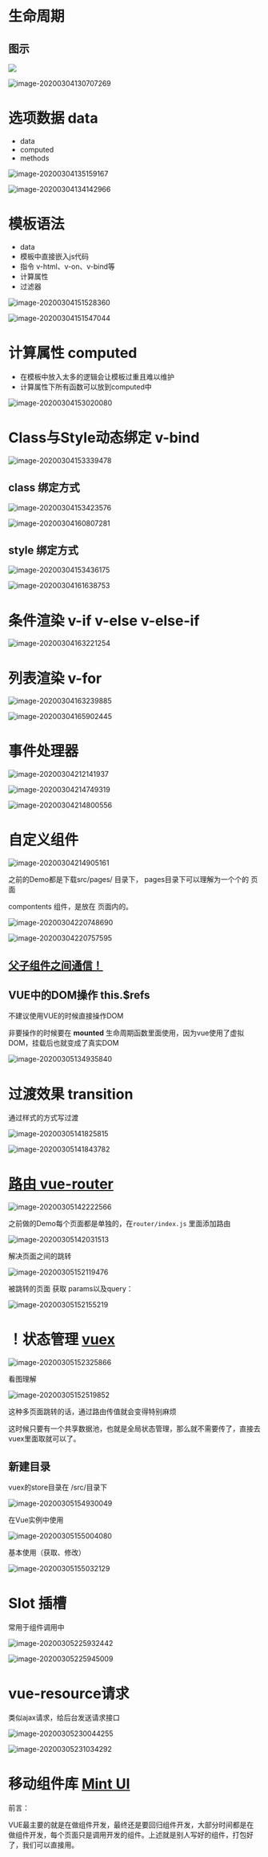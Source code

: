 #  生命周期

## 图示

![](media/lifecycle.png)

![image-20200304130707269](media/image-20200304130707269.png)

# 选项数据 data

+ data
+ computed
+ methods

![image-20200304135159167](media/image-20200304135159167.png)



![image-20200304134142966](media/image-20200304134142966.png)

# 模板语法

+ data
+ 模板中直接嵌入js代码
+ 指令 v-html、v-on、v-bind等
+ 计算属性
+ 过滤器

![image-20200304151528360](media/image-20200304151528360.png)

![image-20200304151547044](media/image-20200304151547044.png)

# 计算属性 computed

+ 在模板中放入太多的逻辑会让模板过重且难以维护
+ 计算属性下所有函数可以放到computed中

![image-20200304153020080](media/image-20200304153020080.png)

# Class与Style动态绑定  v-bind

![image-20200304153339478](media/image-20200304153339478.png)

## class 绑定方式

![image-20200304153423576](media/image-20200304153423576.png)

![image-20200304160807281](media/image-20200304160807281.png)

## style 绑定方式

![image-20200304153436175](media/image-20200304153436175.png)

![image-20200304161638753](media/image-20200304161638753.png)

# 条件渲染 v-if v-else v-else-if

![image-20200304163221254](media/image-20200304163221254.png)

# 列表渲染 v-for

![image-20200304163239885](media/image-20200304163239885.png)

![image-20200304165902445](media/image-20200304165902445.png)

# 事件处理器

![image-20200304212141937](media/image-20200304212141937.png)

![image-20200304214749319](media/image-20200304214749319.png)

![image-20200304214800556](media/image-20200304214800556.png)

# 自定义组件

![image-20200304214905161](media/image-20200304214905161.png)

 之前的Demo都是下载src/pages/ 目录下， pages目录下可以理解为一个个的 页面

compontents 组件，是放在 页面内的。

![image-20200304220748690](media/image-20200304220748690.png)

![image-20200304220757595](media/image-20200304220757595.png)

## [父子组件之间通信！](https://segmentfault.com/a/1190000014381699)

## VUE中的DOM操作  this.$refs

不建议使用VUE的时候直接操作DOM

非要操作的时候要在 **mounted** 生命周期函数里面使用，因为vue使用了虚拟DOM，挂载后也就变成了真实DOM

![image-20200305134935840](media/image-20200305134935840.png)

# 过渡效果 transition

通过样式的方式写过渡

![image-20200305141825815](media/image-20200305141825815.png)

![image-20200305141843782](media/image-20200305141843782.png)

# [路由 vue-router](https://router.vuejs.org/zh/)

![image-20200305142222566](media/image-20200305142222566.png)

之前做的Demo每个页面都是单独的，在`router/index.js` 里面添加路由

![image-20200305142031513](media/image-20200305142031513.png)

解决页面之间的跳转

![image-20200305152119476](media/image-20200305152119476.png)

被跳转的页面 获取 params以及query： 

![image-20200305152155219](media/image-20200305152155219.png)

# ！状态管理 [vuex](https://vuex.vuejs.org/zh/)

![image-20200305152325866](media/image-20200305152325866.png)

看图理解

![image-20200305152519852](media/image-20200305152519852.png)

这种多页面跳转的话，通过路由传值就会变得特别麻烦

这时候只要有一个共享数据池，也就是全局状态管理，那么就不需要传了，直接去vuex里面取就可以了。

## 新建目录

vuex的store目录在 /src/目录下

![image-20200305154930049](media/image-20200305154930049.png)

在Vue实例中使用

![image-20200305155004080](media/image-20200305155004080.png)

基本使用（获取、修改）

![image-20200305155032129](media/image-20200305155032129.png)

# Slot 插槽

常用于组件调用中

![image-20200305225932442](media/image-20200305225932442.png)

![image-20200305225945009](media/image-20200305225945009.png)

# vue-resource请求

类似ajax请求，给后台发送请求接口

![image-20200305230044255](media/image-20200305230044255.png)

![image-20200305231034292](media/image-20200305231034292.png)

# 移动组件库 [Mint UI](http://mint-ui.github.io/docs/#/zh-cn)

前言：

VUE最主要的就是在做组件开发，最终还是要回归组件开发，大部分时间都是在做组件开发，每个页面只是调用开发的组件。上述就是别人写好的组件，打包好了，我们可以直接用。

